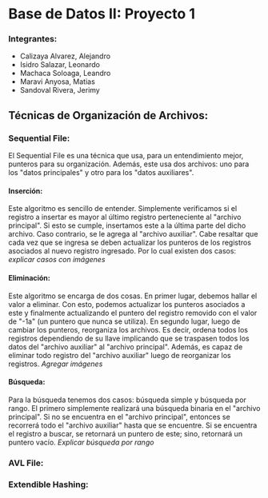 # Base de Datos II: Proyecto 1

### Integrantes:
- Calizaya Alvarez, Alejandro
- Isidro Salazar, Leonardo
- Machaca Soloaga, Leandro
- Maravi Anyosa, Matias
- Sandoval Rivera, Jerimy

## Técnicas de Organización de Archivos:
### Sequential File:
El Sequential File es una técnica que usa, para un entendimiento mejor, punteros para su organización. Además, este usa dos archivos: uno para los "datos principales" y otro para los "datos auxiliares".

#### Inserción:
Este algoritmo es sencillo de entender. Simplemente verificamos si el registro a insertar es mayor al último registro perteneciente al "archivo principal". Si esto se cumple, insertamos este a la última parte del dicho archivo. Caso contrario, se le agrega al "archivo auxiliar". Cabe resaltar que cada vez que se ingresa se deben actualizar los punteros de los registros asociados al nuevo registro ingresado. Por lo cual existen dos casos: *explicar casos con imágenes*

#### Eliminación:
Este algoritmo se encarga de dos cosas. En primer lugar, debemos hallar el valor a eliminar. Con esto, podemos actualizar los punteros asociados a este y finalmente actualizando el puntero del registro removido con el valor de "-1a" (un puntero que nunca se utiliza). En segundo lugar, luego de cambiar los punteros, reorganiza los archivos. Es decir, ordena todos los registros dependiendo de su llave implicando que se traspasen todos los datos del "archivo auxiliar" al "archivo principal". Además, es capaz de eliminar todo registro del "archivo auxiliar" luego de reorganizar los registros. *Agregar imágenes*

#### Búsqueda:
Para la búsqueda tenemos dos casos: búsqueda simple y búsqueda por rango. El primero simplemente realizará una búsqueda binaria en el "archivo principal". Si no se encuentra en el "archivo principal", entonces se recorrerá todo el "archivo auxiliar" hasta que se encuentre. Si se encuentra el registro a buscar, se retornará un puntero de este; sino, retornará un puntero vacío. *Explicar búsqueda por rango*


### AVL File:
### Extendible Hashing:
